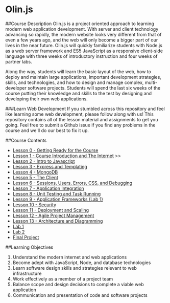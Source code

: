 Olin.js
===

##Course Description
Olin.js is a project oriented approach to learning modern web application development. With server and client technology advancing so rapidly, the modern website looks very different from that of even a few years ago, and the web will only become a bigger part of our lives in the near future. Olin.js will quickly familiarize students with Node.js as a web server framework and ES5 JavaScript as a responsive client-side language with three weeks of introductory instruction and four weeks of partner labs.

Along the way, students will learn the basic layout of the web, how to deploy and maintain large applications, important development strategies, skills, and technologies, and how to design and manage complex, multi-developer software projects. Students will spend the last six weeks of the course putting their knowledge and skills to the test by designing and developing their own web applications.

###Learn Web Development
If you stumbled across this repository and feel like learning some web development, please follow along with us!
This repository contains all of the lesson material and assignments to get you going.
Feel free to submit a Github issue if you find any problems in the course and we'll do our best to fix it up.

##Course Contents
* [Lesson 0 - Getting Ready for the Course](./lessons/00-getting-ready)
* [Lesson 1 - Course Introduction and The Internet](./lessons/01-welcome-internet) >>
* [Lesson 2 - Intro to Javascript](./lessons/02-javascript)
* [Lesson 3 - Express and Templating](./lessons/03-express-templates)
* [Lesson 4 - MongoDB](./lessons/04-mongo)
* [Lesson 5 - The Client](./lessons/05-client-jquery-ajax)
* [Lesson 6 - Sessions, Users, Errors, CSS, and Debugging](./lessons/06-css-development-style)
* [Lesson 7 - Application Integration](./lessons/07-apis-debugging)
* [Lesson 8 - Unit Testing and Task Running](./lessons/08-tests-tasks)
* [Lesson 9 - Application Frameworks (Lab 1)](./lessons/09-clientside-frameworks)
* [Lesson 10 - Security](./lessons/10-security)
* [Lesson 11 - Deployment and Scaling](./lessons/11-deployment-scaling)
* [Lesson 12 - Agile Project Management](./lessons/12-agile)
* [Lesson 13 - Architecture and Diagramming](./lessons/13-designs-diagrams)
* [Lab 1](./lab1)
* [Lab 2](./lab2)
* [Final Project](./finalproject)


##Learning Objectives
1. Understand the modern internet and web applications
2. Become adept with JavaScript, Node, and database technologies
3. Learn software design skills and strategies relevant to web infrastructure
4. Work effectively as a member of a project team
5. Balance scope and design decisions to complete a viable web application
6. Communication and presentation of code and software projects
